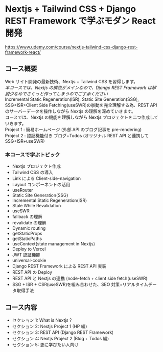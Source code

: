 # Nextjs + Tailwind CSS + Django REST Framework で学ぶモダン React 開発

https://www.udemy.com/course/nextjs-tailwind-css-django-rest-framework-react/

## コース概要

Web サイト開発の最新技術、Nextjs + Tailwind CSS を習得します。  
_本コースでは、Nextjs の解説がメインなので、Django REST Framework は解説少なめでさくっと作ってしまうのでご了承ください_  
Incremental Static Regeneration(ISR), Static Site Generation(SSG), SSG+ISR+Client Side Fetching(useSWR)の挙動を完全理解する為、REST API のサーバーデータを操作しながら Nextjs の理解を深めていきます。  
コースでは、Nextjs の機能を理解しながら Nextjs プロジェクトを二つ作成していきます。  
Project 1 : 簡易ホームページ (外部 API のブログ記事を pre-rendering)  
Project 2 : 認証機能付き ブログ+Todos (オリジナル REST API と連携して SSG+ISR+useSWR)

### 本コースで学ぶトピック

- Nextjs プロジェクト作成
- Tailwind CSS の導入
- Link による Client-side-navigation
- Layout コンポーネントの活用
- useRouter
- Static Site Generation(SSG)
- Incremental Static Regeneration(ISR)
- Stale While Revalidation
- useSWR
- fallback の理解
- revalidate の理解
- Dynamic routing
- getStaticProps
- getStaticPaths
- useContext(state management in Nextjs)
- Deploy to Vercel
- JWT 認証機能
- universal-cookie
- Django REST Framework による REST API 実装
- REST API の Deploy
- REST API と Nextjs の連携 (node-fetch + client side fetch(useSWR)
- SSG + ISR + CSR(useSWR)を組み合わせた、SEO 対策+リアルタイムデータ取得手法

## コース内容

- セクション 1: What is Nextjs ?
- セクション 2: Nestjs Project 1 (HP 編)
- セクション 3: REST API (Django REST Framework)
- セクション 4: Nextjs Project 2 (Blog + Todos 編)
- セクション 5: 更に学びたい人向け
